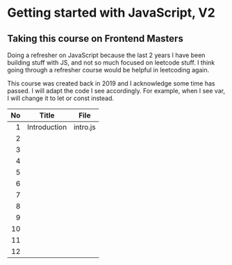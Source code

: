 # Getting started with JavaScript, V2

## Taking this course on Frontend Masters

Doing a refresher on JavaScript because the last 2 years I have been building stuff with JS, and not so much focused on leetcode stuff. I think going through a refresher course would be helpful in leetcoding again.

This course was created back in 2019 and I acknowledge some time has passed. I will adapt the code I see accordingly. For example, when I see var, I will change it to let or const instead.

|  No | Title        | File     |
| --: | ------------ | -------- |
|   1 | Introduction | intro.js |
|   2 |              |          |
|   3 |              |          |
|   4 |              |          |
|   5 |              |          |
|   6 |              |          |
|   7 |              |          |
|   8 |              |          |
|   9 |              |          |
|  10 |              |          |
|  11 |              |          |
|  12 |              |          |
